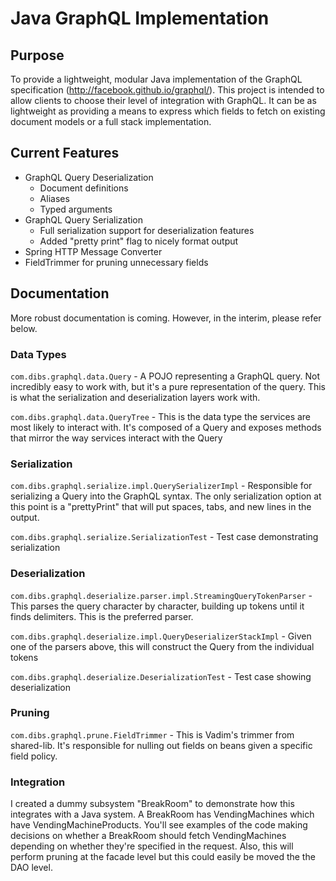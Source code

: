 # Java GraphQL Implementation

## Purpose
To provide a lightweight, modular Java implementation of the GraphQL specification (http://facebook.github.io/graphql/). This project is intended to allow clients to choose their level of integration with GraphQL. It can be as lightweight as providing a means to express which fields to fetch on existing document models or a full stack implementation.

## Current Features
* GraphQL Query Deserialization
  * Document definitions
  * Aliases
  * Typed arguments
* GraphQL Query Serialization
  * Full serialization support for deserialization features
  * Added "pretty print" flag to nicely format output
* Spring HTTP Message Converter
* FieldTrimmer for pruning unnecessary fields

## Documentation
More robust documentation is coming. However, in the interim, please refer below.

### Data Types
```com.dibs.graphql.data.Query``` - A POJO representing a GraphQL query. Not incredibly easy to work with, but it's a pure representation of the query. This is what the serialization and deserialization layers work with.

```com.dibs.graphql.data.QueryTree``` - This is the data type the services are most likely to interact with. It's composed of a Query and exposes methods that mirror the way services interact with the Query


### Serialization
```com.dibs.graphql.serialize.impl.QuerySerializerImpl``` - Responsible for serializing a Query into the GraphQL syntax. The only serialization option at this point is a "prettyPrint" that will put spaces, tabs, and new lines in the output.

```com.dibs.graphql.serialize.SerializationTest``` - Test case demonstrating serialization


### Deserialization
```com.dibs.graphql.deserialize.parser.impl.StreamingQueryTokenParser``` - This parses the query character by character, building up tokens until it finds delimiters. This is the preferred parser.

```com.dibs.graphql.deserialize.impl.QueryDeserializerStackImpl``` - Given one of the parsers above, this will construct the Query from the individual tokens

```com.dibs.graphql.deserialize.DeserializationTest``` - Test case showing deserialization

### Pruning
```com.dibs.graphql.prune.FieldTrimmer``` - This is Vadim's trimmer from shared-lib. It's responsible for nulling out fields on beans given a specific field policy.

### Integration
I created a dummy subsystem "BreakRoom" to demonstrate how this integrates with a Java system. A BreakRoom has VendingMachines which have VendingMachineProducts. You'll see examples of the code making decisions on whether a BreakRoom should fetch VendingMachines depending on whether they're specified in the request. Also, this will perform pruning at the facade level but this could easily be moved the the DAO level.
